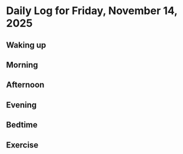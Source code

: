 # Daily Log for Friday, November 14, 2025

## Waking up

## Morning

## Afternoon

## Evening

## Bedtime

## Exercise

